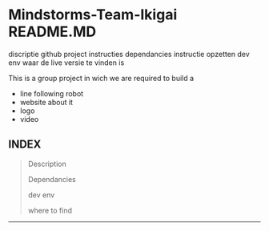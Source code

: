 # Mindstorms-Team-Ikigai README.MD
discriptie github project
instructies dependancies
instructie opzetten dev env
waar de live versie te vinden is

This is a group project in wich we are required to build a
* line following robot
* website about it
* logo
* video

## INDEX
> Description
>
> Dependancies
>
> dev env
>
> where to find
>
---
<br>